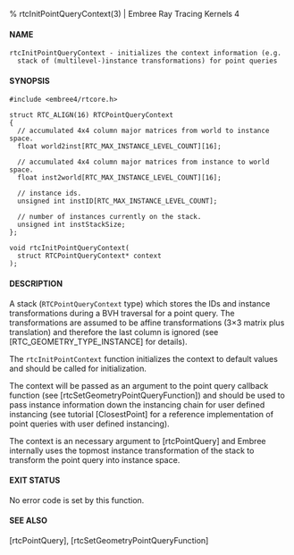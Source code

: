 % rtcInitPointQueryContext(3) | Embree Ray Tracing Kernels 4

#### NAME

    rtcInitPointQueryContext - initializes the context information (e.g.
      stack of (multilevel-)instance transformations) for point queries

#### SYNOPSIS

    #include <embree4/rtcore.h>

    struct RTC_ALIGN(16) RTCPointQueryContext
    {
      // accumulated 4x4 column major matrices from world to instance space.
      float world2inst[RTC_MAX_INSTANCE_LEVEL_COUNT][16];
      
      // accumulated 4x4 column major matrices from instance to world space.
      float inst2world[RTC_MAX_INSTANCE_LEVEL_COUNT][16];

      // instance ids.
      unsigned int instID[RTC_MAX_INSTANCE_LEVEL_COUNT];
      
      // number of instances currently on the stack.
      unsigned int instStackSize;
    };

    void rtcInitPointQueryContext(
      struct RTCPointQueryContext* context
    );

#### DESCRIPTION

A stack (`RTCPointQueryContext` type) which stores the IDs and instance
transformations during a BVH traversal for a point query. The transformations
are assumed to be affine transformations (3×3 matrix plus translation) and
therefore the last column is ignored (see [RTC_GEOMETRY_TYPE_INSTANCE] for
details).

The `rtcInitPointContext` function initializes the context to
default values and should be called for initialization.

The context will be passed as an argument to the point query callback function
(see [rtcSetGeometryPointQueryFunction]) and should be used to pass instance
information down the instancing chain for user defined instancing (see
tutorial [ClosestPoint] for a reference implementation of point queries with
user defined instancing).

The context is an necessary argument to [rtcPointQuery] and Embree internally
uses the topmost instance transformation of the stack to transform the point
query into instance space.

#### EXIT STATUS

No error code is set by this function.

#### SEE ALSO

[rtcPointQuery], [rtcSetGeometryPointQueryFunction]
